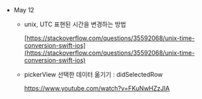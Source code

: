 - May 12
    - unix, UTC 표현된 시간을 변경하는 방법

        [https://stackoverflow.com/questions/35592068/unix-time-conversion-swift-ios](https://stackoverflow.com/questions/35592068/unix-time-conversion-swift-ios)

    - pickerView 선택한 데이터 옮기기 : didSelectedRow  
      
        https://www.youtube.com/watch?v=FKuNwHZzJlA
